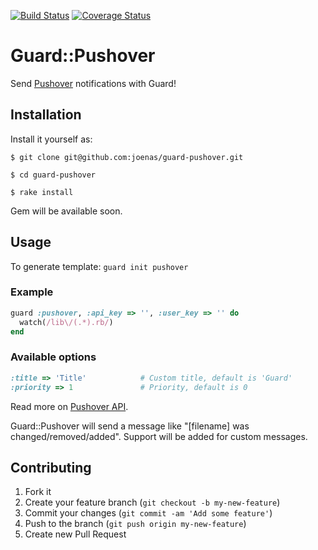 [![Build Status](https://travis-ci.org/joenas/preek.png)](https://travis-ci.org/joenas/guard-pushover)
[![Coverage Status](https://coveralls.io/repos/joenas/guard-pushover/badge.png?branch=master)](https://coveralls.io/r/joenas/guard-pushover)


# Guard::Pushover

Send [Pushover](https://pushover.net/) notifications with Guard!

## Installation

Install it yourself as:

    $ git clone git@github.com:joenas/guard-pushover.git

    $ cd guard-pushover

    $ rake install
    
Gem will be available soon.

## Usage

To generate template: `guard init pushover` 

### Example
```ruby
guard :pushover, :api_key => '', :user_key => '' do
  watch(/lib\/(.*).rb/)
end
```

### Available options

``` ruby
:title => 'Title'            # Custom title, default is 'Guard'
:priority => 1               # Priority, default is 0
```

Read more on [Pushover API](https://pushover.net/api).

Guard::Pushover will send a message like "[filename] was changed/removed/added".
Support will be added for custom messages.

## Contributing

1. Fork it
2. Create your feature branch (`git checkout -b my-new-feature`)
3. Commit your changes (`git commit -am 'Add some feature'`)
4. Push to the branch (`git push origin my-new-feature`)
5. Create new Pull Request
